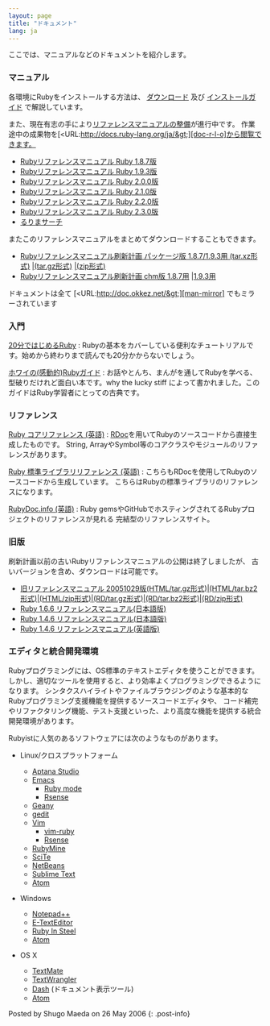 ```yaml
---
layout: page
title: "ドキュメント"
lang: ja
---
```


ここでは、マニュアルなどのドキュメントを紹介します。

### マニュアル

各環境にRubyをインストールする方法は、 [ダウンロード](/ja/downloads) 及び [インストールガイド](/ja/installation) で解説しています。

また、現在有志の手により[リファレンスマニュアルの整備][rurema-wiki]が進行中です。
作業途中の成果物を[&lt;URL:http://docs.ruby-lang.org/ja/&gt;][doc-r-l-o]から閲覧できます。

* [Rubyリファレンスマニュアル Ruby 1.8.7版][man-187]
* [Rubyリファレンスマニュアル Ruby 1.9.3版][man-193]
* [Rubyリファレンスマニュアル Ruby 2.0.0版][man-200]
* [Rubyリファレンスマニュアル Ruby 2.1.0版][man-210]
* [Rubyリファレンスマニュアル Ruby 2.2.0版][man-220]
* [Rubyリファレンスマニュアル Ruby 2.3.0版][man-230]
* [るりまサーチ][man-search]

またこのリファレンスマニュアルをまとめてダウンロードすることもできます。

* [Rubyリファレンスマニュアル刷新計画 パッケージ版 1.8.7/1.9.3用 (tar.xz形式)][man-xz]
  \|[(tar.gz形式)][man-gz] \|[(zip形式)][man-zip]
* [Rubyリファレンスマニュアル刷新計画 chm版 1.8.7用][man-187-chm] \|[1.9.3用][man-193-chm]

ドキュメントは全て [&lt;URL:http://doc.okkez.net/&gt;][man-mirror] でもミラーされています

### 入門

[20分ではじめるRuby](/ja/documentation/quickstart/)
: Rubyの基本をカバーしている便利なチュートリアルです。始めから終わりまで読んでも20分かからないでしょう。

[ホワイの(感動的)Rubyガイド](http://www.aoky.net/articles/why_poignant_guide_to_ruby/)
: お話やとんち、まんがを通してRubyを学べる、型破りだけれど面白い本です。why the lucky stiff によって書かれました。このガイドはRuby学習者にとっての古典です。

### リファレンス

[Ruby コアリファレンス (英語)](http://www.ruby-doc.org/core/)
: [RDoc](http://docs.seattlerb.org/rdoc/)を用いてRubyのソースコードから直接生成したものです。
  String, ArrayやSymbol等のコアクラスやモジュールのリファレンスがあります。

[Ruby 標準ライブラリリファレンス (英語)](http://www.ruby-doc.org/stdlib/)
: こちらもRDocを使用してRubyのソースコードから生成しています。
  こちらはRubyの標準ライブラリのリファレンスになります。

[RubyDoc.info (英語)](http://www.rubydoc.info/)
: Ruby gemsやGitHubでホスティングされてるRubyプロジェクトのリファレンスが見れる
  完結型のリファレンスサイト。

### 旧版

刷新計画以前の古いRubyリファレンスマニュアルの公開は終了しましたが、
古いバージョンを含め、ダウンロードは可能です。

* [旧リファレンスマニュアル
  20051029版(HTML/tar.gz形式)][old-man-html-gz]\|[(HTML/tar.bz2形式)][old-man-html-bz2]\|[(HTML/zip形式)][old-man-html-zip]\|[(RD/tar.gz形式)][old-man-rd-gz]\|[(RD/tar.bz2形式)][old-man-rd-bz2]\|[(RD/zip形式)][old-man-rd-zip]
* [Ruby 1.6.6 リファレンスマニュアル(日本語版)][man-166-ja]
* [Ruby 1.4.6 リファレンスマニュアル(日本語版)][man-146-ja]
* [Ruby 1.4.6 リファレンスマニュアル(英語版)][man-146-en]

### エディタと統合開発環境

Rubyプログラミングには、OS標準のテキストエディタを使うことができます。
しかし、適切なツールを使用すると、より効率よくプログラミングできるようになります。
シンタクスハイライトやファイルブラウジングのような基本的なRubyプログラミング支援機能を提供するソースコードエディタや、
コード補完やリファクタリング機能、テスト支援といった、より高度な機能を提供する統合開発環境があります。

Rubyistに人気のあるソフトウェアには次のようなものがあります。

* Linux/クロスプラットフォーム
  * [Aptana Studio][19]
  * [Emacs][20]
    * [Ruby mode][21]
    * [Rsense][22]
  * [Geany][23]
  * [gedit][24]
  * [Vim][25]
    * [vim-ruby][26]
    * [Rsense][22]
  * [RubyMine][27]
  * [SciTe][28]
  * [NetBeans][36]
  * [Sublime Text][37]
  * [Atom][atom]

* Windows
  * [Notepad++][29]
  * [E-TextEditor][30]
  * [Ruby In Steel][31]
  * [Atom][atom]

* OS X
  * [TextMate][32]
  * [TextWrangler][33]
  * [Dash][39] (ドキュメント表示ツール)
  * [Atom][atom]

Posted by Shugo Maeda on 26 May 2006
{: .post-info}



[rurema-wiki]: https://github.com/rurema/doctree/wiki
[doc-r-l-o]: http://docs.ruby-lang.org/ja/
[man-187]: http://docs.ruby-lang.org/ja/1.8.7/doc/index.html
[man-193]: http://docs.ruby-lang.org/ja/1.9.3/doc/index.html
[man-200]: http://docs.ruby-lang.org/ja/2.0.0/doc/index.html
[man-210]: http://docs.ruby-lang.org/ja/2.1.0/doc/index.html
[man-220]: http://docs.ruby-lang.org/ja/2.2.0/doc/index.html
[man-230]: http://docs.ruby-lang.org/ja/2.3.0/doc/index.html
[man-search]: http://docs.ruby-lang.org/ja/search/
[man-xz]: https://cache.ruby-lang.org/pub/ruby/doc/ruby-refm-1.9.3-dynamic-20120829.tar.xz
[man-gz]: https://cache.ruby-lang.org/pub/ruby/doc/ruby-refm-1.9.3-dynamic-20120829.tar.gz
[man-zip]: https://cache.ruby-lang.org/pub/ruby/doc/ruby-refm-1.9.3-dynamic-20120829.zip
[man-187-chm]: https://cache.ruby-lang.org/pub/ruby/doc/ruby-refm-1.8.7-20120829.chm
[man-193-chm]: https://cache.ruby-lang.org/pub/ruby/doc/ruby-refm-1.9.3-20120829.chm
[man-mirror]: http://doc.okkez.net/
[old-man-html-gz]: https://cache.ruby-lang.org/pub/ruby/doc/ruby-man-ja-html-20051029.tar.gz
[old-man-html-bz2]: https://cache.ruby-lang.org/pub/ruby/doc/ruby-man-ja-html-20051029.tar.bz2
[old-man-html-zip]: https://cache.ruby-lang.org/pub/ruby/doc/ruby-man-ja-html-20051029.zip
[old-man-rd-gz]: https://cache.ruby-lang.org/pub/ruby/doc/ruby-man-ja-rd-20051029.tar.gz
[old-man-rd-bz2]: https://cache.ruby-lang.org/pub/ruby/doc/ruby-man-ja-rd-20051029.tar.bz2
[old-man-rd-zip]: https://cache.ruby-lang.org/pub/ruby/doc/ruby-man-ja-rd-20051029.zip
[man-166-ja]: https://cache.ruby-lang.org/pub/ruby/doc/ruby-man-ja-1.6.6-20011225-rd.tar.gz
[man-146-ja]: https://cache.ruby-lang.org/pub/ruby/doc/ruby-man-1.4.6-jp.tar.gz
[man-146-en]: https://cache.ruby-lang.org/pub/ruby/doc/ruby-man-1.4.6.tar.gz

[19]: http://www.aptana.com/
[20]: http://www.gnu.org/software/emacs/
[21]: http://www.emacswiki.org/emacs/RubyMode
[22]: http://cx4a.org/software/rsense/
[23]: http://www.geany.org/
[24]: http://projects.gnome.org/gedit/screenshots.html
[25]: http://www.vim.org/
[26]: https://github.com/vim-ruby/vim-ruby
[27]: http://www.jetbrains.com/ruby/
[28]: http://www.scintilla.org/SciTE.html
[29]: http://notepad-plus-plus.org/
[30]: http://www.e-texteditor.com/
[31]: http://www.sapphiresteel.com/
[32]: http://macromates.com/
[33]: http://www.barebones.com/products/textwrangler/
[36]: https://netbeans.org/
[37]: http://www.sublimetext.com/
[39]: http://kapeli.com/dash
[atom]: https://atom.io/
